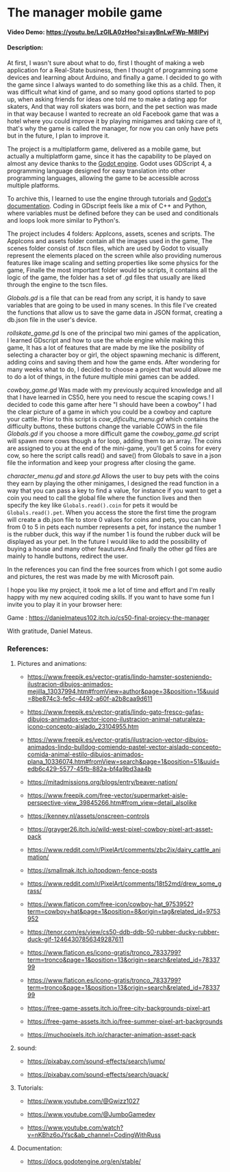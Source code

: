 # The manager mobile game
#### Video Demo:    https://youtu.be/LzGILA0zHoo?si=ayBnLwFWp-M8IPvj

#### Description:

At first, I wasn't sure about what to do, first I thought of making a web application for a Real-State business, then I thought of programming some devices and learning about Arduino, and finally a game. I decided to go with the game since I always wanted to do something like this as a child. Then, it was difficult what kind of game, and so many good options started to pop up, when asking friends for ideas one told me to make a dating app for skaters, And that way roll skaters was born, and the pet section was made in that way because I wanted to recreate an old Facebook game that was a hotel where you could improve it by playing minigames and taking care of it, that's why the game is called the manager, for now you can only have pets but in the future, I plan to improve it.

The project is a multiplatform game, delivered as a mobile game, but actually a multiplatform game, since it has the capability to be played on almost any device thanks to the [Godot engine](https://godotengine.org). Godot uses GDScript 4, a programming language designed for easy translation into other programming languages, allowing the game to be accessible across multiple platforms.

To archive this, I learned to use the engine through tutorials and [Godot's documentation](https://docs.godotengine.org/en/stable/). Coding in GDscript feels like a mix of C++ and Python, where variables must be defined before they can be used and conditionals and loops look more similar to Python's.

The project includes 4 folders: AppIcons, assets, scenes and scripts. The AppIcons and assets folder contain all the images used in the game, The scenes folder consist of .tscn files, which are used by Godot to visually represent the elements placed on the screen while also providing numerous features like image scaling and setting properties like some physics for the game, Finalle the most important folder would be scripts, it contains all the logic of the game, the folder has a set of .gd files that usually are liked through the engine to the tscn files.

*Globals.gd* is a file that can be read from any script, it is handy to save variables that are going to be used in many scenes. In this file I've created the functions that allow us to save the game data in JSON format, creating a db.json file in the user's device.

*rollskate_game.gd* Is one of the principal two mini games of the application, I learned GDscript and how to use the whole engine while making this game, It has a lot of features that are made by me like the posibility of selecting a character boy or girl, the object spawning mechanic is different, adding coins and saving them and how the game ends.
After wondering for many weeks what to do, I decided to choose a project that would allowe me to do a lot of things, in the future multiple mini games can be added.

*cowboy_game.gd* Was made with my previously acquired knowledge and all that I have learned in CS50, here you need to rescue the scaping cows.!
I decided to code this game after here "I should have been a cowboy" I had the clear picture of a game in which you could be a cowboy and capture your cattle. Prior to this script is *cow_dificultu_menu.gd* which contains the difficulty buttons, these buttons change the variable COWS in the file *Globals.gd* if you choose a more difficult game the *cowboy_game.gd* script will spawn more cows though a for loop, adding them to an array. The coins are assigned to you at the end of the mini-game, you'll get 5 coins for every cow, so here the script calls read() and save() from Globals to save in a json file the information and keep your progress after closing the game.

*character_menu.gd* and *store.gd* Allows the user to buy pets with the coins they earn by playing the other minigames, I designed the read function in a way that you can pass a key to find a value, for instance if you want to get a coin you need to call the global file where the function lives and then specify the key like `Globals.read().coin` for pets it would be `Globals.read().pet`. When you access the store the first time the program will create a db.json file to store 0 values for coins and pets, you can have from 0 to 5 in pets each number represents a pet, for instance the number 1 is the rubber duck, this way if the number 1 is found the rubber duck will be displayed as your pet. In the future I would like to add the possibility of buying a house and many other feautures.And finally the other gd files are mainly to handle buttons, redirect the user.

In the references you can find the free sources from which I got some audio and pictures, the rest was made by me with Microsoft pain.

I hope you like my project, it took me a lot of time and effort and I'm really happy with my new acquired coding skills. If you want to have some fun I invite you to play it in your browser here:

Game : https://danielmateus102.itch.io/cs50-final-projecy-the-manager

With gratitude, Daniel Mateus.

### References:


1. Pictures and animations:

    - https://www.freepik.es/vector-gratis/lindo-hamster-sosteniendo-ilustracion-dibujos-animados-mejilla_13037994.htm#fromView=author&page=3&position=15&uuid=8be874c3-fe5c-4492-a60f-a2b8caa9d611

    - https://www.freepik.es/vector-gratis/lindo-gato-fresco-gafas-dibujos-animados-vector-icono-ilustracion-animal-naturaleza-icono-concepto-aislado_23104955.htm

    - https://www.freepik.es/vector-gratis/ilustracion-vector-dibujos-animados-lindo-bulldog-comiendo-pastel-vector-aislado-concepto-comida-animal-estilo-dibujos-animados-plana_10336074.htm#fromView=search&page=1&position=51&uuid=edb6c429-5577-45fb-882a-bf4a9bd3aa4b

    - https://mitadmissions.org/blogs/entry/beaver-nation/

    - https://www.freepik.com/free-vector/supermarket-aisle-perspective-view_39845266.htm#from_view=detail_alsolike

    - https://kenney.nl/assets/onscreen-controls

    - https://grayger26.itch.io/wild-west-pixel-cowboy-pixel-art-asset-pack

    - https://www.reddit.com/r/PixelArt/comments/zbc2jx/dairy_cattle_animation/

    - https://smallmak.itch.io/topdown-fence-posts

    - https://www.reddit.com/r/PixelArt/comments/18t52md/drew_some_grass/

    - https://www.flaticon.com/free-icon/cowboy-hat_9753952?term=cowboy+hat&page=1&position=8&origin=tag&related_id=9753952

    - https://tenor.com/es/view/cs50-ddb-ddb-50-rubber-ducky-rubber-duck-gif-12464307856349287611

    - https://www.flaticon.es/icono-gratis/tronco_7833799?term=tronco&page=1&position=13&origin=search&related_id=7833799

    - https://www.flaticon.es/icono-gratis/tronco_7833799?term=tronco&page=1&position=13&origin=search&related_id=7833799

    - https://free-game-assets.itch.io/free-city-backgrounds-pixel-art

    - https://free-game-assets.itch.io/free-summer-pixel-art-backgrounds

    - https://muchopixels.itch.io/character-animation-asset-pack

2. sound:

    - https://pixabay.com/sound-effects/search/jump/

    - https://pixabay.com/sound-effects/search/quack/

3. Tutorials:

    - https://www.youtube.com/@Gwizz1027

    - https://www.youtube.com/@JumboGamedev

    - https://www.youtube.com/watch?v=nKBhz6oJYsc&ab_channel=CodingWithRuss

4. Documentation:

    - https://docs.godotengine.org/en/stable/
